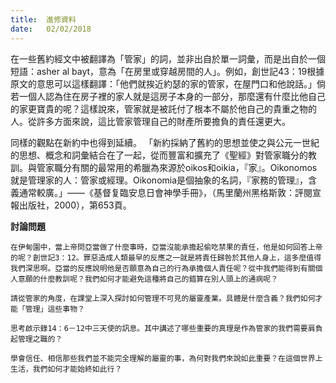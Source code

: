 ```yaml
---
title:  進修資料
date:   02/02/2018
---
```


在一些舊約經文中被翻譯為「管家」的詞，並非出自於單一詞彙，而是出自於一個短語：asher al bayt，意為「在房里或穿越房間的人」。例如，創世記43：19根據原文的意思可以這樣翻譯：「他們就挨近約瑟的家的管家，在屋門口和他說話。」倘若一個人認為住在房子裡的家人就是這房子本身的一部分，那麼還有什麼比他自己的家更寶貴的呢？這樣說來，管家就是被託付了根本不屬於他自己的貴重之物的人。從許多方面來說，這比管家管理自己的財產所要擔負的責任還更大。

同樣的觀點在新約中也得到延續。 「新約採納了舊約的思想並使之與公元一世紀的思想、概念和詞彙結合在了一起，從而豐富和擴充了《聖經》對管家職分的教訓。與管家職分有關的最常用的希臘為來源於oikos和oikia，『家』。Oikonomos就是管理家的人：管家或經理。Oikonomia是個抽象的名詞，『家務的管理』，含義通常較廣。」——《基督复臨安息日會神學手冊》，（馬里蘭州黑格斯敦：評閱宣報出版社，2000），第653頁。

**討論問題**

`在伊甸園中，當上帝問亞當做了什麼事時，亞當沒能承擔起偷吃禁果的責任，他是如何回答上帝的呢？創世記3：12。罪惡造成人類最早的反應之一就是將責任歸咎於其他人身上，這多麼值得我們深思啊。亞當的反應說明他是否願意為自己的行為承擔個人責任呢？從中我們能得到有關個人意願的什麼教訓呢？我們如何才能避免這種將自己的錯算在別人頭上的通病呢？`

`請從管家的角度，在課堂上深入探討如何管理不可見的屬靈產業。具體是什麼含義？我們如何才能「管理」這些事物？`

`思考啟示錄14：6－12中三天使的訊息。其中講述了哪些重要的真理是作為管家的我們需要肩負起管理之職的？`

`學會信任、相信那些我們並不能完全理解的屬靈的事，為何對我們來說如此重要？在這個世界上生活，我們如何才能始終如此行？`